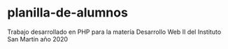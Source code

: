 # planilla-de-alumnos
Trabajo desarrollado en PHP para la matería Desarrollo Web II del Instituto San Martin año 2020
